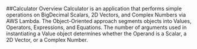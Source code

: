 ##Calculator Overview
Calculator is an application that performs simple operations on BigDecimal Scalars, 2D Vectors, and Complex 
Numbers via AWS Lambda. The Object-Oriented approach segments objects into Values, Operators, Expressions, 
and Equations. The number of arguments used in instantiating a Value object determines whether the Operand 
is a Scalar, a 2D Vector, or a Complex Number. 

###

